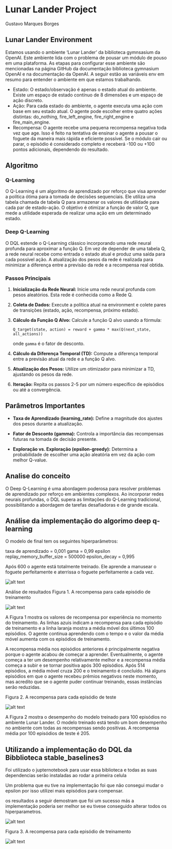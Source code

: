 # Lunar Lander Project

Gustavo Marques Borges

## Lunar Lander Environment
Estamos usando o ambiente ‘Lunar Lander’ da biblioteca gymnsasium da OpenAI. Este ambiente lida com o problema de pousar um módulo de pouso em uma plataforma. As etapas para configurar esse ambiente são mencionadas na página GitHub da documentação biblioteca gymnasium  OpenAI e na documentação da OpenAI. A seguir estão as variáveis env em resumo para entender o ambiente em que estamos trabalhando.

- Estado: O estado/observação é apenas o estado atual do ambiente. Existe um espaço de estado contínuo de 8 dimensões e um espaço de ação discreto.
- Ação: Para cada estado do ambiente, o agente executa uma ação com base em seu estado atual. O agente pode escolher entre quatro ações distintas: do_nothing, fire_left_engine, fire_right_engine e fire_main_engine.
- Recompensa: O agente recebe uma pequena recompensa negativa toda vez que age. Isso é feito na tentativa de ensinar o agente a pousar o foguete da maneira mais rápida e eficiente possível. Se o módulo cair ou parar, o episódio é considerado completo e receberá -100 ou +100 pontos adicionais, dependendo do resultado.

## Algoritmo

### Q-Learning

O Q-Learning é um algoritmo de aprendizado por reforço que visa aprender a política ótima para a tomada de decisões sequenciais. Ele utiliza uma tabela chamada de tabela Q para armazenar os valores de utilidade para cada par de estado-ação. O objetivo é otimizar a função de valor Q, que mede a utilidade esperada de realizar uma ação em um determinado estado.

### Deep Q-Learning

O DQL estende o Q-Learning clássico incorporando uma rede neural profunda para aproximar a função Q. Em vez de depender de uma tabela Q, a rede neural recebe como entrada o estado atual e produz uma saída para cada possível ação. A atualização dos pesos da rede é realizada para minimizar a diferença entre a previsão da rede e a recompensa real obtida.

### Passos Principais

1. **Inicialização da Rede Neural:** Inicie uma rede neural profunda com pesos aleatórios. Esta rede é conhecida como a Rede Q.

2. **Coleta de Dados:** Execute a política atual na environment e colete pares de transições (estado, ação, recompensa, próximo estado).

3. **Cálculo da Função Q Alvo:** Calcule a função Q alvo usando a fórmula:
   ```
   Q_target(state, action) = reward + gamma * max(Q(next_state, all_actions))
   ```
   onde `gamma` é o fator de desconto.

4. **Cálculo da Diferença Temporal (TD):** Compute a diferença temporal entre a previsão atual da rede e a função Q alvo.

5. **Atualização dos Pesos:** Utilize um otimizador para minimizar a TD, ajustando os pesos da rede.

6. **Iteração:** Repita os passos 2-5 por um número específico de episódios ou até a convergência.

## Parâmetros Importantes

- **Taxa de Aprendizado (learning_rate):** Define a magnitude dos ajustes dos pesos durante a atualização.
  
- **Fator de Desconto (gamma):** Controla a importância das recompensas futuras na tomada de decisão presente.

- **Exploração vs. Exploração (epsilon-greedy):** Determina a probabilidade de escolher uma ação aleatória em vez da ação com melhor Q-value.

## Analise do conceito

O Deep Q-Learning é uma abordagem poderosa para resolver problemas de aprendizado por reforço em ambientes complexos. Ao incorporar redes neurais profundas, o DQL supera as limitações do Q-Learning tradicional, possibilitando a abordagem de tarefas desafiadoras e de grande escala.

## Análise da implementação do algorimo deep q-learning
O modelo de final tem os seguintes hiperparâmetros:

taxa de aprendizado = 0,001
gama = 0,99
epsilon replay_memory_buffer_size = 500000
epsilon_decay = 0,995

Após 600 o agente está totalmente treinado. Ele aprende a manusear o foguete perfeitamente e aterrissa o foguete perfeitamente a cada vez.

![alt text](https://github.com/insper-classroom/lunarlander-gu/blob/main/images/Modelo_Treinado.gif)

Análise de resultados
Figura 1. A recompensa para cada episódio de treinamento

![alt text](https://github.com/insper-classroom/lunarlander-gu/blob/main/images/Figure_1_Reward%20for%20each%20training%20episode.png)

A Figura 1 mostra os valores de recompensa por experiência no momento do treinamento. As linhas azuis indicam a recompensa para cada episódio de treinamento e a linha laranja mostra a média móvel dos últimos 100 episódios. O agente continua aprendendo com o tempo e o valor da média móvel aumenta com os episódios de treinamento.

A recompensa média nos episódios anteriores é principalmente negativa porque o agente acabou de começar a aprender. Eventualmente, o agente começa a ter um desempenho relativamente melhor e a recompensa média começa a subir e se tornar positiva após 300 episódios. Após 514 episódios, a média móvel cruza 200 e o treinamento é concluído. Há alguns episódios em que o agente recebeu prêmios negativos neste momento, mas acredito que se o agente puder continuar treinando, essas instâncias serão reduzidas.

Figura 2. A recompensa para cada episódio de teste

![alt text](https://github.com/insper-classroom/lunarlander-gu/blob/main/images/Figure_2_Reward%20for%20each%20testing%20episode.png)

A Figura 2 mostra o desempenho do modelo treinado para 100 episódios no ambiente Lunar Lander. O modelo treinado está tendo um bom desempenho no ambiente com todas as recompensas sendo positivas. A recompensa média por 100 episódios de teste é 205.

## Utilizando a implementação do DQL da Bibblioteca stable_baselines3

Foi utilizado o jupternotebook para usar essa biblioteca e todas as suas dependencias serão instaladas ao rodar a primeira celula 

Um problema que eu tive na implementação foi que não consegui mudar o epsilon por isso utilizei mais episódios para compensar.

os resultados a seguir demostram que foi um sucesso más a implementação poderia ser melhor se eu tivese conseguido alterar todos os hiperparametros.

![alt text](https://github.com/insper-classroom/lunarlander-gu/blob/main/images/LunarLander_StatsBaselineDQL.gif)

Figura 3. A recompensa para cada episódio de treinamento

![alt text](https://github.com/insper-classroom/lunarlander-gu/blob/main/images/LunarLander_StatsBaselineDQL.png)



